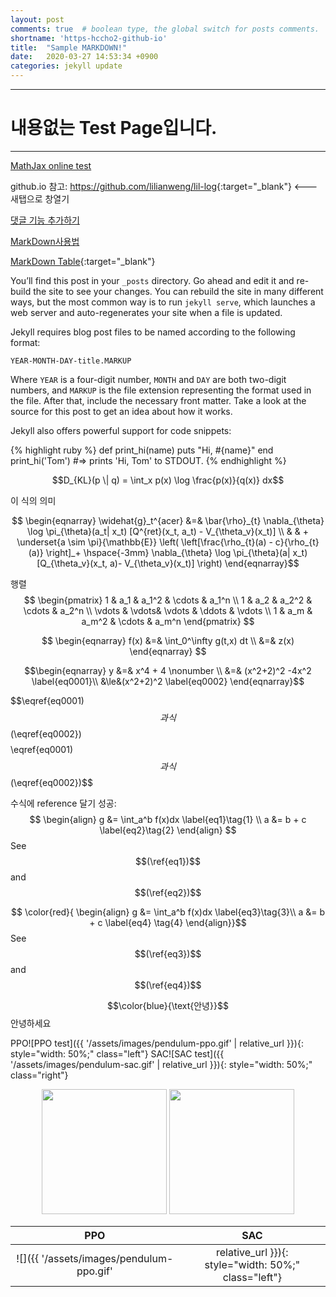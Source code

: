 ```yaml
---
layout: post
comments: true  # boolean type, the global switch for posts comments.
shortname: 'https-hccho2-github-io' 
title:  "Sample MARKDOWN!"
date:   2020-03-27 14:53:34 +0900
categories: jekyll update
---
```


---


# 내용없는 Test Page입니다.

---------------


[MathJax online test](http://jsbin.com/zimuxulawu/edit?html,output)

github.io  참고: <https://github.com/lilianweng/lil-log>{:target="_blank"}   <---새탭으로 창열기

[댓글 기능 추가하기](https://devinlife.com/howto%20github%20pages/blog-disqus/)


[MarkDown사용법](https://www.markdownguide.org/basic-syntax/)

[MarkDown Table](https://www.tablesgenerator.com/markdown_tables#){:target="_blank"}

You’ll find this post in your `_posts` directory. Go ahead and edit it and re-build the site to see your changes. You can rebuild the site in many different ways, but the most common way is to run `jekyll serve`, which launches a web server and auto-regenerates your site when a file is updated.

Jekyll requires blog post files to be named according to the following format:

`YEAR-MONTH-DAY-title.MARKUP`

Where `YEAR` is a four-digit number, `MONTH` and `DAY` are both two-digit numbers, and `MARKUP` is the file extension representing the format used in the file. After that, include the necessary front matter. Take a look at the source for this post to get an idea about how it works.

Jekyll also offers powerful support for code snippets:

{% highlight ruby %}
def print_hi(name)
  puts "Hi, #{name}"
end
print_hi('Tom')
#=> prints 'Hi, Tom' to STDOUT.
{% endhighlight %}


$$D_{KL}(p \| q) = \int_x p(x) \log \frac{p(x)}{q(x)} dx$$

이 식의 의미

$$
\begin{eqnarray}
\widehat{g}_t^{acer}  &=& \bar{\rho}_{t}  \nabla_{\theta} \log \pi_{\theta}(a_t| x_t) [Q^{ret}(x_t, a_t) - V_{\theta_v}(x_t)]  \\
& & + \underset{a \sim \pi}{\mathbb{E}} \left( \left[\frac{\rho_{t}(a) - c}{\rho_{t}(a)} \right]_+ \hspace{-3mm}
\nabla_{\theta}  \log \pi_{\theta}(a| x_t)[Q_{\theta_v}(x_t, a)- V_{\theta_v}(x_t)] \right)
\end{eqnarray}$$

행렬
$$
\begin{pmatrix}
 1 & a_1 & a_1^2 & \cdots & a_1^n \\
 1 & a_2 & a_2^2 & \cdots & a_2^n \\
 \vdots  & \vdots& \vdots & \ddots & \vdots \\
 1 & a_m & a_m^2 & \cdots & a_m^n    
 \end{pmatrix}
$$

$$
\begin{eqnarray}
f(x) &=& \int_0^\infty g(t,x) dt \\
&=& z(x)
\end{eqnarray}
$$


$$\begin{eqnarray} 
y &=& x^4 + 4      \nonumber \\
&=& (x^2+2)^2 -4x^2  \label{eq0001}\\
&\le&(x^2+2)^2   \label{eq0002}
\end{eqnarray}$$


$$\eqref{eq0001)$$과 식$$(\eqref{eq0002})$$  $$\eqref{eq0001)$$과 식$$(\eqref{eq0002})$$


수식에 reference 달기 성공: 
$$
\begin{align}
    g &= \int_a^b f(x)dx \label{eq1}\tag{1} \\
    a &= b + c \label{eq2}\tag{2}
\end{align}
$$
See $$(\ref{eq1})$$ and $$(\ref{eq2})$$

$$
\color{red}{
\begin{align}
     g &= \int_a^b f(x)dx  \label{eq3}\tag{3}\\
     a &= b + c \label{eq4} \tag{4}
\end{align}}$$
See $$(\ref{eq3})$$ and $$(\ref{eq4})$$

$$\color{blue}{\text{안녕}}$$
안녕하세요

PPO![PPO test]({{ '/assets/images/pendulum-ppo.gif' | relative_url }}){: style="width: 50%;" class="left"}  SAC![SAC test]({{ '/assets/images/pendulum-sac.gif' | relative_url }}){: style="width: 50%;" class="right"}

<p align="center"><img src="/assets/images/pendulum-ppo.gif" width="200" height="200"> <img src="/assets/images/pendulum-sac.gif" width="200" height="200"> </p>


PPO            |  SAC
:-------------------------:|:-------------------------:
![]({{ '/assets/images/pendulum-ppo.gif' | relative_url }}){: style="width: 50%;" class="left"}  |  ![]({{ '/assets/images/pendulum-sac.gif' | relative_url }}){: style="width: 50%;" class="right"}



